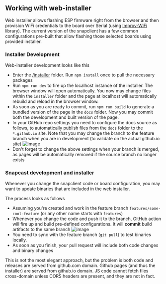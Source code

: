## Working with web-installer

Web installer allows flashing ESP firmware right from the browser and then provision WiFi credentials to the board over Serial (using [Improv-WiFi](https://github.com/jnthas/Improv-WiFi-Library) library). The current version of the snapclient has a few common configurations pre-built that allow flashing those selected boards using provided installer.

### Installer Development

Web-installer development looks like this

- Enter the [/installer](/installer) folder. Run `npm install` once to pull the necessary packages
- Run `npm run dev` to fire up the localhost instance of the installer. The browser window will open automatically. You now may change files within the `installer` folder and the page at localhost will automatically rebuild and reload in the browser window.
- As soon as you are ready to commit, run `npm run build` to generate a bundled version of the page in the `docs` folder. Now you may commit both the development and built version of the page.
- In your GitHub repo settings you need to configure the docs source as follows, to automatically publish files from the `docs` folder to the `*.github.io` site. Note that you may change the branch to the feature branch when you are in development (to validate on the actual github.io site)
![image](https://github.com/sonocotta/esparagus-snapclient/assets/5459747/6c4fe64f-eb74-4c3e-a70d-2147e14120a9)
- Don't forget to change the above settings when your branch is merged, as pages will be automatically removed if the source branch no longer exists

### Snapcast development and installer

Whenever you change the snapclient code or board configuration, you may want to update binaries that are included in the web installer.

The process looks as follows

- Assuming you're created and work in the feature branch `features/some-cool-feature` (or any other name starts with `features`)
- Whenever you change the code and push it to the branch, GitHub action will fire up and build pre-defined configurations. It will **commit** build artifacts to the same branch
![image](https://github.com/sonocotta/esparagus-snapclient/assets/5459747/2300418f-cbbf-448f-9767-030c6d89a3b7)
- You need to sync with the feature branch (`git pull`) to test binaries locally.
- As soon as you finish, your pull request will include both code changes and binary changes

This is not the most elegant approach, but the problem is both code and releases are served from github.com domain. Github pages (and thus the installer) are served from github.io domain. JS code cannot fetch files cross-domain unless CORS headers are present, and they are not in fact.
